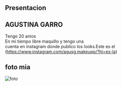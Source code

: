 ## Presentacion
## AGUSTINA GARRO

  Tengo 20 anios  
  En mi tiempo libre maquillo y tengo una  
  cuenta en instagram donde publico los looks.Este es el (https://www.instagram.com/agusg.makeupp/?hl=es-la) 

## foto mia

 ![foto](https://imgur.com/a/qjFt2Ww)
